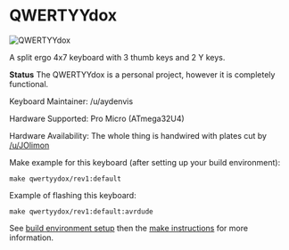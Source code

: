 QWERTYYdox
====

![QWERTYYdox](https://imgur.com/gallery/Pwwb0Q0)


A split ergo 4x7 keyboard with 3 thumb keys and 2 Y keys.

**Status** The QWERTYYdox is a personal project, however it is completely functional.  

Keyboard Maintainer: /u/aydenvis  

Hardware Supported: Pro Micro (ATmega32U4) 

Hardware Availability: The whole thing is handwired with plates cut by [/u/JOlimon](stratakb.com)


Make example for this keyboard (after setting up your build environment):

    make qwertyydox/rev1:default

Example of flashing this keyboard:

    make qwertyydox/rev1:default:avrdude

See [build environment setup](https://docs.qmk.fm/#/getting_started_build_tools) then the [make instructions](https://docs.qmk.fm/#/getting_started_make_guide) for more information.

